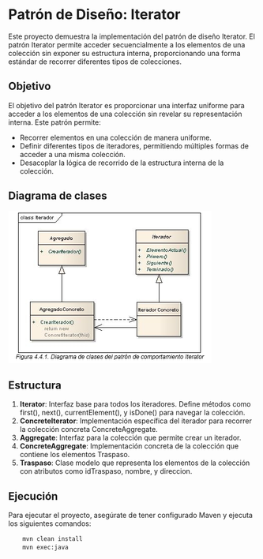 # Patrón de Diseño: Iterator

Este proyecto demuestra la implementación del patrón de diseño Iterator. El patrón Iterator permite acceder secuencialmente a los elementos de una colección sin exponer su estructura interna, proporcionando una forma estándar de recorrer diferentes tipos de colecciones.

## Objetivo
El objetivo del patrón Iterator es proporcionar una interfaz uniforme para acceder a los elementos de una colección sin revelar su representación interna. Este patrón permite:

- Recorrer elementos en una colección de manera uniforme.
- Definir diferentes tipos de iteradores, permitiendo múltiples formas de acceder a una misma colección.
- Desacoplar la lógica de recorrido de la estructura interna de la colección.

## Diagrama de clases
![Diagrama de clases del patrón de comportamiento Iterator](src/main/resources/img/image.png)

## Estructura
1. **Iterator**: Interfaz base para todos los iteradores. Define métodos como first(), next(), currentElement(), y isDone() para navegar la colección.
2. **ConcreteIterator**: Implementación específica del iterador para recorrer la colección concreta ConcreteAggregate.
3. **Aggregate**: Interfaz para la colección que permite crear un iterador.
4. **ConcreteAggregate**: Implementación concreta de la colección que contiene los elementos Traspaso.
5. **Traspaso**: Clase modelo que representa los elementos de la colección con atributos como idTraspaso, nombre, y direccion.

## Ejecución
Para ejecutar el proyecto, asegúrate de tener configurado Maven y ejecuta los siguientes comandos:
```bash
    mvn clean install
    mvn exec:java
